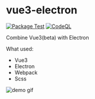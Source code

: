 # vue3-electron
[![Package Test](https://github.com/nofacer/vue3-electron/actions/workflows/package-test.yml/badge.svg)](https://github.com/nofacer/vue3-electron/actions/workflows/package-test.yml)
[![CodeQL](https://github.com/nofacer/vue3-electron/actions/workflows/codeql-analysis.yml/badge.svg)](https://github.com/nofacer/vue3-electron/actions/workflows/codeql-analysis.yml)

Combine Vue3(beta) with Electron

What used:
* Vue3
* Electron
* Webpack
* Scss


![demo gif](https://www.notion.so/image/https%3A%2F%2Fs3-us-west-2.amazonaws.com%2Fsecure.notion-static.com%2Fada14ead-96ee-4ff8-88ff-b80db075a77f%2Fdemo.gif?table=block&id=c950eda4-d667-4e53-80b2-089bfb5c4708&spaceId=12a2dd18-5cdf-475d-a560-1cb7708b07b0&userId=e2c2416d-b589-4bd8-88ff-0b69d9decc30&cache=v2)